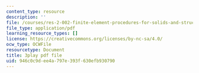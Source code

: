 ```yaml
---
content_type: resource
description: ''
file: /courses/res-2-002-finite-element-procedures-for-solids-and-structures-spring-2010/946c0c9dee4a797e393f630efb930790_ut04RoDL-gk.pdf
file_type: application/pdf
learning_resource_types: []
license: https://creativecommons.org/licenses/by-nc-sa/4.0/
ocw_type: OCWFile
resourcetype: Document
title: 3play pdf file
uid: 946c0c9d-ee4a-797e-393f-630efb930790
---
```

